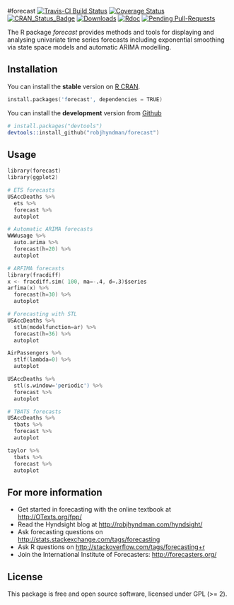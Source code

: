#forecast
[![Travis-CI Build Status](https://travis-ci.org/robjhyndman/forecast.svg?branch=master)](https://travis-ci.org/robjhyndman/forecast)
[![Coverage Status](https://coveralls.io/repos/robjhyndman/forecast/badge.svg?branch=master&service=github)](https://coveralls.io/r/robjhyndman/forecast?branch=master)
[![CRAN_Status_Badge](http://www.r-pkg.org/badges/version/forecast)](https://cran.r-project.org/package=forecast)
[![Downloads](http://cranlogs.r-pkg.org/badges/forecast)](https://cran.r-project.org/package=forecast)
[![Rdoc](http://www.rdocumentation.org/badges/version/forecast)](http://www.rdocumentation.org/packages/forecast)
[![Pending Pull-Requests](http://githubbadges.herokuapp.com/robjhyndman/forecast/pulls.svg?style=flat)](https://github.com/robjhyndman/forecast/pulls)

The R package *forecast* provides methods and tools for displaying and analysing univariate time series forecasts including exponential smoothing via state space models and automatic ARIMA modelling.

## Installation
You can install the **stable** version on
[R CRAN](https://cran.r-project.org/package=forecast).

```s
install.packages('forecast', dependencies = TRUE)
```

You can install the **development** version from
[Github](https://github.com/robjhyndman/forecast)

```s
# install.packages("devtools")
devtools::install_github("robjhyndman/forecast")
```

## Usage

```s
library(forecast)
library(ggplot2)

# ETS forecasts
USAccDeaths %>%
  ets %>%
  forecast %>%
  autoplot

# Automatic ARIMA forecasts
WWWusage %>%
  auto.arima %>%
  forecast(h=20) %>%
  autoplot

# ARFIMA forecasts
library(fracdiff)
x <- fracdiff.sim( 100, ma=-.4, d=.3)$series
arfima(x) %>%
  forecast(h=30) %>%
  autoplot

# Forecasting with STL
USAccDeaths %>%
  stlm(modelfunction=ar) %>%
  forecast(h=36) %>%
  autoplot

AirPassengers %>%
  stlf(lambda=0) %>%
  autoplot

USAccDeaths %>%
  stl(s.window='periodic') %>%
  forecast %>%
  autoplot

# TBATS forecasts
USAccDeaths %>%
  tbats %>%
  forecast %>%
  autoplot

taylor %>%
  tbats %>%
  forecast %>%
  autoplot
```

## For more information

  * Get started in forecasting with the online textbook at http://OTexts.org/fpp/
  * Read the Hyndsight blog at http://robjhyndman.com/hyndsight/
  * Ask forecasting questions on http://stats.stackexchange.com/tags/forecasting
  * Ask R questions on http://stackoverflow.com/tags/forecasting+r
  * Join the International Institute of Forecasters: http://forecasters.org/

## License

This package is free and open source software, licensed under GPL (>= 2).
